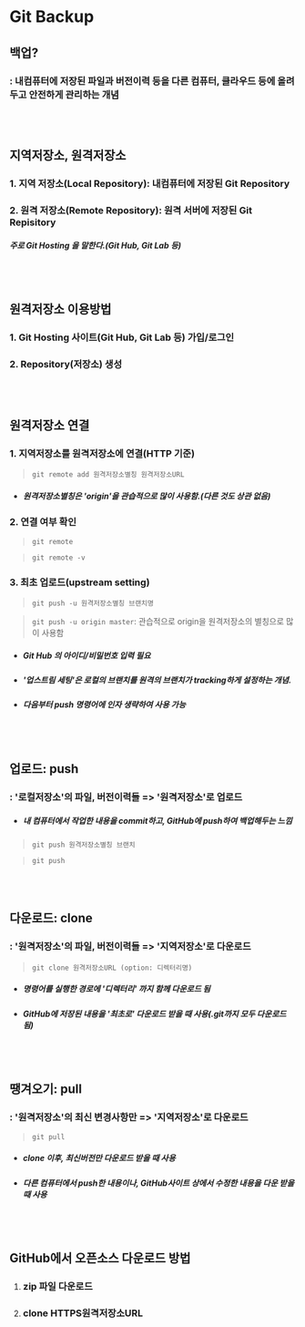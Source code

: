 Git Backup
===
## 백업?
### : 내컴퓨터에 저장된 파일과 버전이력 등을 다른 컴퓨터, 클라우드 등에 올려두고 안전하게 관리하는 개념
<br><br>


## 지역저장소, 원격저장소
### 1. 지역 저장소(Local Repository): 내컴퓨터에 저장된 Git Repository
### 2. 원격 저장소(Remote Repository): 원격 서버에 저장된 Git Repisitory
##### 주로 Git Hosting 을 말한다.(Git Hub, Git Lab 등)

<br><br>

## **원격저장소 이용방법**
### 1. Git Hosting 사이트(Git Hub, Git Lab 등) 가입/로그인
### 2. Repository(저장소) 생성

<br><br>

## **원격저장소 연결**
### 1. 지역저장소를 원격저장소에 연결(HTTP 기준)
>`git remote add 원격저장소별칭 원격저장소URL`
* ##### 원격저장소별칭은 'origin'을 관습적으로 많이 사용함.(다른 것도 상관 없음)

### 2. 연결 여부 확인
> `git remote`

> `git remote -v`

### 3. 최초 업로드(upstream setting)
> `git push -u 원격저장소별칭 브랜치명`

> `git push -u origin master`: 관습적으로 origin을 원격저장소의 별칭으로 많이 사용함
* ##### Git Hub 의 아이디/비밀번호 입력 필요
* ##### '업스트림 세팅'은 로컬의 브랜치를 원격의 브랜치가 tracking하게 설정하는 개념.
* ##### 다음부터 push 명령어에 인자 생략하여 사용 가능


<br><br>

## **업로드: push**
### : '로컬저장소'의 파일, 버전이력들 => '원격저장소'로 업로드
* ##### 내 컴퓨터에서 작업한 내용을 commit하고, GitHub에 push하여 백업해두는 느낌
> `git push 원격저장소별칭 브랜치`

> `git push`

<br><br>

## **다운로드: clone**
### : '원격저장소'의 파일, 버전이력들 => '지역저장소'로 다운로드
> `git clone 원격저장소URL (option: 디렉터리명)`
* ##### 명령어를 실행한 경로에 '디렉터리' 까지 함께 다운로드 됨
* ##### GitHub에 저장된 내용을 ***'최초로'*** 다운로드 받을 때 사용(.git까지 모두 다운로드 됨)


<br><br>

## **땡겨오기: pull**
### : '원격저장소'의 최신 변경사항만 => '지역저장소'로 다운로드
> `git pull`
* ##### ***clone 이후***, 최신버전만 다운로드 받을 때 사용
* ##### 다른 컴퓨터에서 push한 내용이나, GitHub사이트 상에서 수정한 내용을 다운 받을 때 사용

<br><br>

## **GitHub에서 오픈소스 다운로드 방법**
1. ### zip 파일 다운로드
2. ### clone HTTPS원격저장소URL

